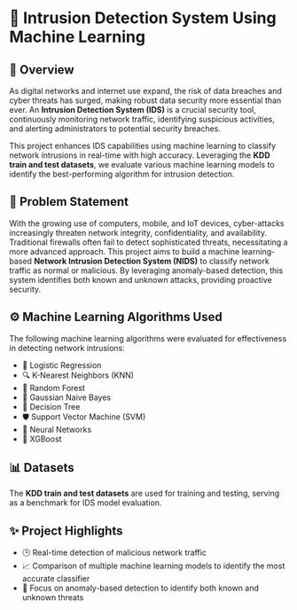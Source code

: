 # 🔐 Intrusion Detection System Using Machine Learning

## 📝 Overview
As digital networks and internet use expand, the risk of data breaches and cyber threats has surged, making robust data security more essential than ever. An **Intrusion Detection System (IDS)** is a crucial security tool, continuously monitoring network traffic, identifying suspicious activities, and alerting administrators to potential security breaches.

This project enhances IDS capabilities using machine learning to classify network intrusions in real-time with high accuracy. Leveraging the **KDD train and test datasets**, we evaluate various machine learning models to identify the best-performing algorithm for intrusion detection.

## 🚨 Problem Statement
With the growing use of computers, mobile, and IoT devices, cyber-attacks increasingly threaten network integrity, confidentiality, and availability. Traditional firewalls often fail to detect sophisticated threats, necessitating a more advanced approach. This project aims to build a machine learning-based **Network Intrusion Detection System (NIDS)** to classify network traffic as normal or malicious. By leveraging anomaly-based detection, this system identifies both known and unknown attacks, providing proactive security.

## ⚙️ Machine Learning Algorithms Used
The following machine learning algorithms were evaluated for effectiveness in detecting network intrusions:
- 🤖 Logistic Regression
- 🔍 K-Nearest Neighbors (KNN)
- 🌳 Random Forest
- 🧮 Gaussian Naive Bayes
- 🌲 Decision Tree
- 🛡️ Support Vector Machine (SVM)
- 🧠 Neural Networks
- 🚀 XGBoost

## 📊 Datasets
The **KDD train and test datasets** are used for training and testing, serving as a benchmark for IDS model evaluation.

## ✨ Project Highlights
- 🕒 Real-time detection of malicious network traffic
- 📈 Comparison of multiple machine learning models to identify the most accurate classifier
- 🔎 Focus on anomaly-based detection to identify both known and unknown threats


